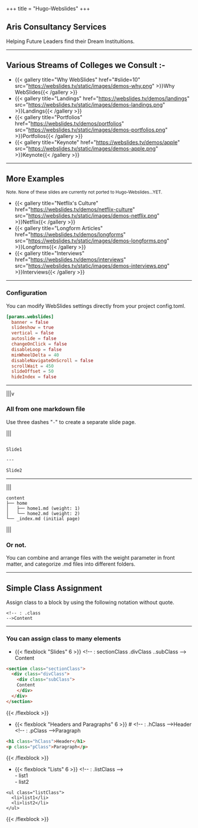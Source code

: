 +++
title = "Hugo-Webslides"
+++
<!--: .wrap .size-70 ..aligncenter bgimage=images/pencil.jpg -->


## **Aris Consultancy Services**

<!--: .text-intro -->Helping Future Leaders find their Dream Instituitions.

---

<!--: .wrap -->

## **Various Streams of Colleges we Consult :-**

<!--: .flexblock gallery -->
- {{< gallery title="Why WebSlides" href="#slide=10" src="https://webslides.tv/static/images/demos-why.png" >}}Why WebSlides{{< /gallery >}}
- {{< gallery title="Landings" href="https://webslides.tv/demos/landings" src="https://webslides.tv/static/images/demos-landings.png" >}}Landings{{< /gallery >}}
- {{< gallery title="Portfolios" href="https://webslides.tv/demos/portfolios" src="https://webslides.tv/static/images/demos-portfolios.png" >}}Portfolios{{< /gallery >}}
- {{< gallery title="Keynote" href="https://webslides.tv/demos/apple" src="https://webslides.tv/static/images/demos-apple.png" >}}Keynote{{< /gallery >}}

---
<!--: .wrap -->

## **More Examples**
<small>Note. None of these slides are currently not ported to Hugo-Webslides...YET.</small>

<!--: .flexblock gallery -->
- {{< gallery title="Netflix's Culture" href="https://webslides.tv/demos/netflix-culture" src="https://webslides.tv/static/images/demos-netflix.png" >}}Netflix{{< /gallery >}}
- {{< gallery title="Longform Articles" href="https://webslides.tv/demos/longforms" src="https://webslides.tv/static/images/demos-longforms.png" >}}Longforms{{< /gallery >}}
- {{< gallery title="Interviews" href="https://webslides.tv/demos/interviews" src="https://webslides.tv/static/images/demos-interviews.png" >}}Interviews{{< /gallery >}}

---
<!-- : .wrap .size-40 -->

### **Configuration**

<!-- : .text-intro -->You can modify WebSlides settings directly from your project config.toml.

~~~toml
[params.webslides]
  banner = false
  slideshow = true
  vertical = false
  autoslide = false
  changeOnClick = false
  disableLoop = false
  minWheelDelta = 40
  disableNavigateOnScroll = false
  scrollWait = 450
  slideOffset = 50
  hideIndex = false
~~~


---
<!-- : .wrap -->

|||v

### **All from one markdown file**

Use three dashes "<code>-</code>" to create a separate slide page.

|||

~~~md

Slide1

---

Slide2

~~~

---
<!-- : .wrap -->


|||

~~~
content
├── home
│   ├── home1.md (weight: 1)
│   └── home2.md (weight: 2)
└── _index.md (initial page)
~~~

|||

### Or not.

You can combine and arrange files with the weight parameter in front matter, and categorize .md files into different folders.

---
<!-- : .aligncenter -->

## Simple Class Assignment

Assign class to a block by using the following notation without quote.

<code><span><!-</span>- : .class -<span>-></span>Content</code>

---
<!-- : .wrap -->

### You can assign class to many elements

<!-- : .flexblock -->
- {{< flexblock "Slides" 6 >}}
<span><!-</span>- : sectionClass .divClass ..subClass -<span>-></span><br>
Content
~~~html
<section class="sectionClass">
  <div class="divClass">
    <div class="subClass">
    Content
    </div>
  </div>
</section>
~~~
{{< /flexblock >}}

- {{< flexblock "Headers and Paragraphs" 6 >}}
<span># <!-</span>- : .hClass -<span>-></span>Header<br>
<span><!-</span>- : .pClass -<span>-></span>Paragraph
~~~html
<h1 class="hClass">Header</h1>
<p class="pClass">Paragraph</p>
~~~
{{< /flexblock >}}

- {{< flexblock "Lists" 6 >}}
<span><!-</span>- : .listClass -<span>-></span><br>
<span>-</span> list1<br>
<span>-</span> list2
~~~
<ul class="listClass">
  <li>list1</li>
  <li>list2</li>
</ul>
~~~
{{< /flexblock >}}
